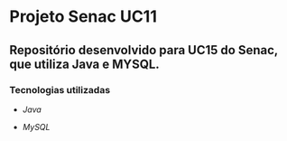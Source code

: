 # Projeto Senac UC11

## Repositório desenvolvido para UC15 do Senac, que utiliza Java e MYSQL.

### Tecnologias utilizadas

- _Java_

- _MySQL_
